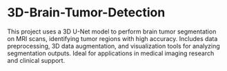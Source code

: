 # 3D-Brain-Tumor-Detection
This project uses a 3D U-Net model to perform brain tumor segmentation on MRI scans, identifying tumor regions with high accuracy. Includes data preprocessing, 3D data augmentation, and visualization tools for analyzing segmentation outputs. Ideal for applications in medical imaging research and clinical support.
